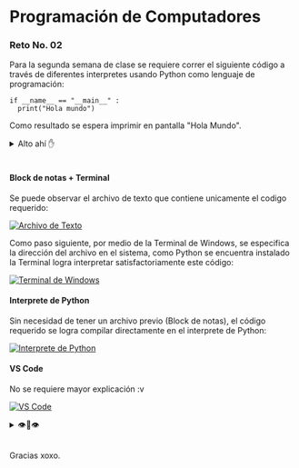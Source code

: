 # Programación de Computadores

### Reto No. 02

Para la segunda semana de clase se requiere correr el siguiente código a través de diferentes interpretes usando Python como lenguaje de programación:

```
if __name__ == "__main__" :
  print("Hola mundo")
  ```
Como resultado se espera imprimir en pantalla "Hola Mundo".

<details><summary>Alto ahí ✋</summary><p>
<div align='center'>
<figure> <img src="https://i.postimg.cc/zGh0BNVr/meme-1.webp" alt="" width="400" height="auto"/></br>
<figcaption><b></b></figcaption></figure>
</div>
</p></details><br>

#### Block de notas + Terminal

Se puede observar el archivo de texto que contiene unicamente el codigo requerido:

[![Archivo de Texto](https://i.postimg.cc/RVyHNnH3/Archivo-de-texto.png "Archivo de Texto")](https://postimg.cc/BX56zbNs "Archivo de Texto")

Como paso siguiente, por medio de la Terminal de Windows, se especifica la dirección del archivo en el sistema, como Python se encuentra instalado la Terminal logra interpretar satisfactoriamente este código:

[![Terminal de Windows](https://i.postimg.cc/T1BccNpm/Terminal.png "Terminal de Windows")](https://postimg.cc/xNyHfRGT "Terminal de Windows")

#### Interprete de Python

Sin necesidad de tener un archivo previo (Block de notas), el código requerido se logra compilar directamente en el interprete de Python:

[![Interprete de Python](https://i.postimg.cc/mkPwCW2B/Interprete-Python.png "Interprete de Python")](https://postimg.cc/SYpCb5Mv "Interprete de Python")

#### VS Code

No se requiere mayor explicación :v

[![VS Code](https://i.postimg.cc/bY5L8r3J/VS-Code.png "VS Code")](https://postimg.cc/jCzy4xV0 "VS Code")

<details><summary>👁️👄👁️</summary><p>
<div align='center'>
<figure> <img src="https://i.postimg.cc/PJGFKqL2/meme-2.png" alt="" width="400" height="auto"/></br>
<figcaption><b></b></figcaption></figure>
</div>
   No se crea profe
</p></details><br>

Gracias xoxo.



